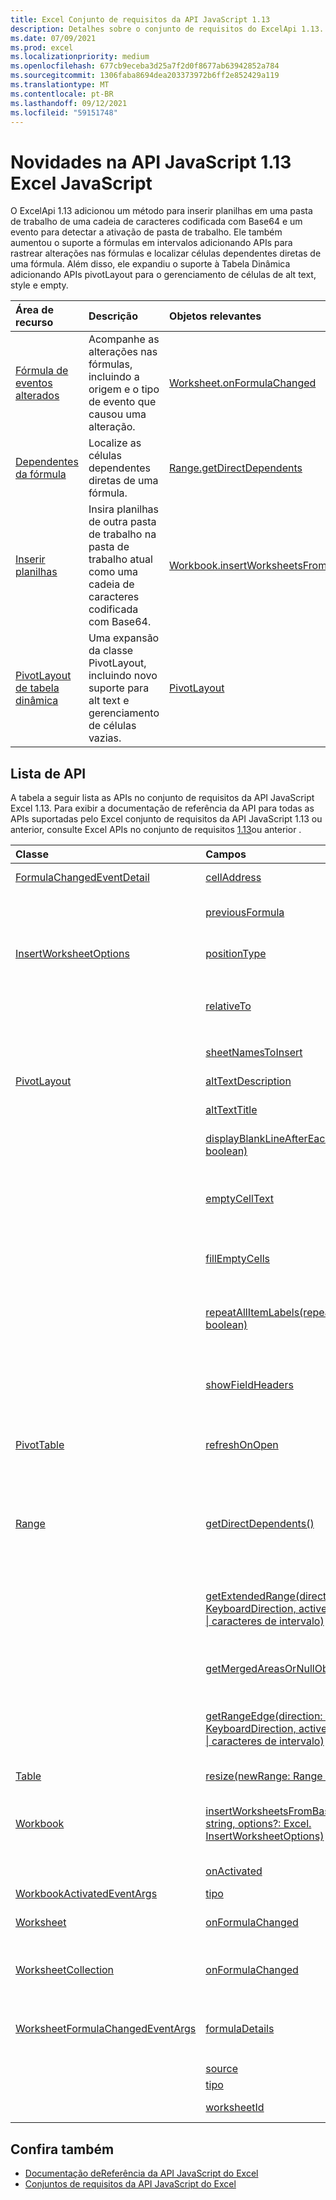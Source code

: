 ```yaml
---
title: Excel Conjunto de requisitos da API JavaScript 1.13
description: Detalhes sobre o conjunto de requisitos do ExcelApi 1.13.
ms.date: 07/09/2021
ms.prod: excel
ms.localizationpriority: medium
ms.openlocfilehash: 677cb9eceba3d25a7f2d0f8677ab63942852a784
ms.sourcegitcommit: 1306faba8694dea203373972b6ff2e852429a119
ms.translationtype: MT
ms.contentlocale: pt-BR
ms.lasthandoff: 09/12/2021
ms.locfileid: "59151748"
---
```

# <a name="whats-new-in-excel-javascript-api-113"></a>Novidades na API JavaScript 1.13 Excel JavaScript

O ExcelApi 1.13 adicionou um método para inserir planilhas em uma pasta de trabalho de uma cadeia de caracteres codificada com Base64 e um evento para detectar a ativação de pasta de trabalho. Ele também aumentou o suporte a fórmulas em intervalos adicionando APIs para rastrear alterações nas fórmulas e localizar células dependentes diretas de uma fórmula. Além disso, ele expandiu o suporte à Tabela Dinâmica adicionando APIs pivotLayout para o gerenciamento de células de alt text, style e empty.

| Área de recurso | Descrição | Objetos relevantes |
|:--- |:--- |:--- |
| [Fórmula de eventos alterados](../../excel/excel-add-ins-worksheets.md#detect-formula-changes) | Acompanhe as alterações nas fórmulas, incluindo a origem e o tipo de evento que causou uma alteração. | [Worksheet.onFormulaChanged](/javascript/api/excel/excel.worksheet#onFormulaChanged)|
| [Dependentes da fórmula](../../excel/excel-add-ins-ranges-precedents-dependents.md#get-the-direct-dependents-of-a-formula) | Localize as células dependentes diretas de uma fórmula. | [Range.getDirectDependents](/javascript/api/excel/excel.range#getDirectDependents__) |
| [Inserir planilhas](../../excel//excel-add-ins-workbooks.md#insert-a-copy-of-an-existing-workbook-into-the-current-one) | Insira planilhas de outra pasta de trabalho na pasta de trabalho atual como uma cadeia de caracteres codificada com Base64. | [Workbook.insertWorksheetsFromBase64](/javascript/api/excel/excel.workbook#insertWorksheetsFromBase64_base64File__options_) |
| [PivotLayout de tabela dinâmica](../../excel/excel-add-ins-pivottables.md#other-pivotlayout-functions) | Uma expansão da classe PivotLayout, incluindo novo suporte para alt text e gerenciamento de células vazias. | [PivotLayout](/javascript/api/excel/excel.pivotlayout) |

## <a name="api-list"></a>Lista de API

A tabela a seguir lista as APIs no conjunto de requisitos da API JavaScript Excel 1.13. Para exibir a documentação de referência da API para todas as APIs suportadas pelo Excel conjunto de requisitos da API JavaScript 1.13 ou anterior, consulte Excel APIs no conjunto de requisitos [1.13](/javascript/api/excel?view=excel-js-1.13&preserve-view=true)ou anterior .

| Classe | Campos | Descrição |
|:---|:---|:---|
|[FormulaChangedEventDetail](/javascript/api/excel/excel.formulachangedeventdetail)|[cellAddress](/javascript/api/excel/excel.formulachangedeventdetail#cellAddress)|O endereço da célula que contém a fórmula alterada.|
||[previousFormula](/javascript/api/excel/excel.formulachangedeventdetail#previousFormula)|Representa a fórmula anterior, antes de ser alterada.|
|[InsertWorksheetOptions](/javascript/api/excel/excel.insertworksheetoptions)|[positionType](/javascript/api/excel/excel.insertworksheetoptions#positionType)|A posição de inserção, na pasta de trabalho atual, das novas planilhas.|
||[relativeTo](/javascript/api/excel/excel.insertworksheetoptions#relativeTo)|A planilha na pasta de trabalho atual que é referenciada para o `WorksheetPositionType` parâmetro.|
||[sheetNamesToInsert](/javascript/api/excel/excel.insertworksheetoptions#sheetNamesToInsert)|Os nomes de planilhas individuais a inserir.|
|[PivotLayout](/javascript/api/excel/excel.pivotlayout)|[altTextDescription](/javascript/api/excel/excel.pivotlayout#altTextDescription)|A descrição de texto alt da Tabela Dinâmica.|
||[altTextTitle](/javascript/api/excel/excel.pivotlayout#altTextTitle)|O título de texto alt da Tabela Dinâmica.|
||[displayBlankLineAfterEachItem(display: boolean)](/javascript/api/excel/excel.pivotlayout#displayBlankLineAfterEachItem_display_)|Define se uma linha em branco deve ou não ser exibida após cada item.|
||[emptyCellText](/javascript/api/excel/excel.pivotlayout#emptyCellText)|O texto que é preenchido automaticamente em qualquer célula vazia na Tabela Dinâmica se `fillEmptyCells == true` .|
||[fillEmptyCells](/javascript/api/excel/excel.pivotlayout#fillEmptyCells)|Especifica se células vazias na Tabela Dinâmica devem ser preenchidas com `emptyCellText` o .|
||[repeatAllItemLabels(repeatLabels: boolean)](/javascript/api/excel/excel.pivotlayout#repeatAllItemLabels_repeatLabels_)|Define a configuração "repetir todos os rótulos de item" em todos os campos da Tabela Dinâmica.|
||[showFieldHeaders](/javascript/api/excel/excel.pivotlayout#showFieldHeaders)|Especifica se a Tabela Dinâmica exibe os headers de campo (legendas de campo e drop-downs de filtro).|
|[PivotTable](/javascript/api/excel/excel.pivottable)|[refreshOnOpen](/javascript/api/excel/excel.pivottable#refreshOnOpen)|Especifica se a Tabela Dinâmica é atualizada quando a workbook é aberta.|
|[Range](/javascript/api/excel/excel.range)|[getDirectDependents()](/javascript/api/excel/excel.range#getDirectDependents__)|Retorna um objeto que representa o intervalo que contém todos os dependentes diretos de uma célula na mesma planilha ou `WorkbookRangeAreas` em várias planilhas.|
||[getExtendedRange(direction: Excel. KeyboardDirection, activeCell?: Cadeia de \| caracteres de intervalo)](/javascript/api/excel/excel.range#getExtendedRange_direction__activeCell_)|Retorna um objeto range que inclui o intervalo atual e até a borda do intervalo, com base na direção fornecida.|
||[getMergedAreasOrNullObject()](/javascript/api/excel/excel.range#getMergedAreasOrNullObject__)|Retorna um objeto RangeAreas que representa as áreas mescladas nesse intervalo.|
||[getRangeEdge(direction: Excel. KeyboardDirection, activeCell?: Cadeia de \| caracteres de intervalo)](/javascript/api/excel/excel.range#getRangeEdge_direction__activeCell_)|Retorna um objeto range que é a célula de borda da região de dados que corresponde à direção fornecida.|
|[Table](/javascript/api/excel/excel.table)|[resize(newRange: Range \| string)](/javascript/api/excel/excel.table#resize_newRange_)|Resize a tabela para o novo intervalo.|
|[Workbook](/javascript/api/excel/excel.workbook)|[insertWorksheetsFromBase64(base64File: string, options?: Excel. InsertWorksheetOptions)](/javascript/api/excel/excel.workbook#insertWorksheetsFromBase64_base64File__options_)|Insere as planilhas especificadas de uma pasta de trabalho de origem na pasta de trabalho atual.|
||[onActivated](/javascript/api/excel/excel.workbook#onActivated)|Ocorre quando a guia de trabalho é ativada.|
|[WorkbookActivatedEventArgs](/javascript/api/excel/excel.workbookactivatedeventargs)|[tipo](/javascript/api/excel/excel.workbookactivatedeventargs#type)|Obtém o tipo do evento.|
|[Worksheet](/javascript/api/excel/excel.worksheet)|[onFormulaChanged](/javascript/api/excel/excel.worksheet#onFormulaChanged)|Ocorre quando uma ou mais fórmulas são alteradas nesta planilha.|
|[WorksheetCollection](/javascript/api/excel/excel.worksheetcollection)|[onFormulaChanged](/javascript/api/excel/excel.worksheetcollection#onFormulaChanged)|Ocorre quando uma ou mais fórmulas são alteradas em qualquer planilha dessa coleção.|
|[WorksheetFormulaChangedEventArgs](/javascript/api/excel/excel.worksheetformulachangedeventargs)|[formulaDetails](/javascript/api/excel/excel.worksheetformulachangedeventargs#formulaDetails)|Obtém uma matriz `FormulaChangedEventDetail` de objetos, que contém os detalhes sobre todas as fórmulas alteradas.|
||[source](/javascript/api/excel/excel.worksheetformulachangedeventargs#source)|A origem do evento.|
||[tipo](/javascript/api/excel/excel.worksheetformulachangedeventargs#type)|Obtém o tipo do evento.|
||[worksheetId](/javascript/api/excel/excel.worksheetformulachangedeventargs#worksheetId)|Obtém a ID da planilha na qual a fórmula foi alterada.|

## <a name="see-also"></a>Confira também

- [Documentação deReferência da API JavaScript do Excel](/javascript/api/excel?view=excel-js-1.13&preserve-view=true)
- [Conjuntos de requisitos da API JavaScript do Excel](excel-api-requirement-sets.md)
